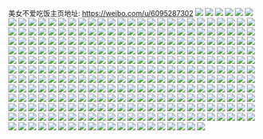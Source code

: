 美女不爱吃饭主页地址: https://weibo.com/u/6095287302 
![](https://wx4.sinaimg.cn/mw2000/006EvcFwgy1h96f12m5oqj323a2sdhdu.jpg) 
![](https://wx4.sinaimg.cn/mw2000/006EvcFwgy1h96f14ysw1j30yu1afwz4.jpg) 
![](https://wx4.sinaimg.cn/mw2000/006EvcFwgy1h96f18d3rvj322u2rtkjm.jpg) 
![](https://wx4.sinaimg.cn/mw2000/006EvcFwly1h94h2fwt9jj31o0280qv7.jpg) 
![](https://wx4.sinaimg.cn/mw2000/006EvcFwly1h8eb9litkij302w01aq2v.jpg) 
![](https://wx4.sinaimg.cn/mw2000/006EvcFwly1h8eb9lsto4j302r02g0sq.jpg) 
![](https://wx4.sinaimg.cn/mw2000/006EvcFwgy1h8csyqg2i8j31nc1nc7wh.jpg) 
![](https://wx4.sinaimg.cn/mw2000/006EvcFwgy1h8csysqy81j31i01i0hdt.jpg) 
![](https://wx4.sinaimg.cn/mw2000/006EvcFwly1h877l3ixqoj30zg0zgwgl.jpg) 
![](https://wx4.sinaimg.cn/mw2000/006EvcFwly1h877l4idtzj32c02c0qv5.jpg) 
![](https://wx4.sinaimg.cn/mw2000/006EvcFwly1h877l37r34j30wi1yce81.jpg) 
![](https://wx4.sinaimg.cn/mw2000/006EvcFwgy1h86avfr22ej31471oaaiq.jpg) 
![](https://wx4.sinaimg.cn/mw2000/006EvcFwgy1h7mizn01duj30t714j0vu.jpg) 
![](https://wx4.sinaimg.cn/mw2000/006EvcFwly1h7l43da0m5j30u01efdub.jpg) 
![](https://wx4.sinaimg.cn/mw2000/006EvcFwgy1h7e5qiwke4j324836cnpf.jpg) 
![](https://wx4.sinaimg.cn/mw2000/006EvcFwgy1h7e5tckax6j324836cqv7.jpg) 
![](https://wx4.sinaimg.cn/mw2000/006EvcFwgy1h7e5rsnovbj336c248b2b.jpg) 
![](https://wx4.sinaimg.cn/mw2000/006EvcFwgy1h7e5qujt9wj324836c7wj.jpg) 
![](https://wx4.sinaimg.cn/mw2000/006EvcFwgy1h7e5tr41z8j312h12he0d.jpg) 
![](https://wx4.sinaimg.cn/mw2000/006EvcFwgy1h7e5r3f5q5j336c248u0z.jpg) 
![](https://wx4.sinaimg.cn/mw2000/006EvcFwgy1h7e5sfgi2gj324836c1l0.jpg) 
![](https://wx4.sinaimg.cn/mw2000/006EvcFwgy1h7e5qb3zfrj324836chdw.jpg) 
![](https://wx4.sinaimg.cn/mw2000/006EvcFwgy1h7e5sxch9yj324836ctvf.jpg) 
![](https://wx4.sinaimg.cn/mw2000/006EvcFwgy1h7e5rbeq3lj336c248qhe.jpg) 
![](https://wx4.sinaimg.cn/mw2000/006EvcFwgy1h7e5rm44zij324836ch8p.jpg) 
![](https://wx4.sinaimg.cn/mw2000/006EvcFwgy1h7e5rxny4vj321h21he82.jpg) 
![](https://wx4.sinaimg.cn/mw2000/006EvcFwgy1h7e5tmjqr9j3248248u0y.jpg) 
![](https://wx4.sinaimg.cn/mw2000/006EvcFwgy1h7e5u7gtpmj324836cu0z.jpg) 
![](https://wx4.sinaimg.cn/mw2000/006EvcFwgy1h7c96f54cfj31sv1svqp2.jpg) 
![](https://wx4.sinaimg.cn/mw2000/006EvcFwgy1h7c96fu9olj32c02c01kx.jpg) 
![](https://wx4.sinaimg.cn/mw2000/006EvcFwgy1h7c96hruabj31x91x9e81.jpg) 
![](https://wx4.sinaimg.cn/mw2000/006EvcFwgy1h7c96ehj93j31ok1ok1kx.jpg) 
![](https://wx4.sinaimg.cn/mw2000/006EvcFwgy1h7c96juvk6j3245245hdt.jpg) 
![](https://wx4.sinaimg.cn/mw2000/006EvcFwgy1h6w0ii7f8hj30u01hcwmd.jpg) 
![](https://wx4.sinaimg.cn/mw2000/006EvcFwgy1h6rxo5o54cj30ts1m7qj2.jpg) 
![](https://wx4.sinaimg.cn/mw2000/006EvcFwgy1h6kdwd1f91j30u01sx10e.jpg) 
![](https://wx4.sinaimg.cn/mw2000/006EvcFwgy1h67mggukenj30w50v7dhs.jpg) 
![](https://wx4.sinaimg.cn/mw2000/006EvcFwgy1h67mgj8dh2j30wi1ycb29.jpg) 
![](https://wx4.sinaimg.cn/mw2000/006EvcFwly1h5suyq572pj30wi1yc1kx.jpg) 
![](https://wx4.sinaimg.cn/mw2000/006EvcFwly1h5suyquwdpj30ta1g1th7.jpg) 
![](https://wx4.sinaimg.cn/mw2000/006EvcFwly1h5suyzbdmrj30wi1ych8i.jpg) 
![](https://wx4.sinaimg.cn/mw2000/006EvcFwly1h5rgh8u1zyj30wi1ycgy3.jpg) 
![](https://wx4.sinaimg.cn/mw2000/006EvcFwgy1h4unxwaa86j30u01sx4hk.jpg) 
![](https://wx4.sinaimg.cn/mw2000/006EvcFwgy1h4gzshusjwj30u00bb75k.jpg) 
![](https://wx4.sinaimg.cn/mw2000/006EvcFwgy1h4gzsl5kbpj30wi1ycu0x.jpg) 
![](https://wx4.sinaimg.cn/mw2000/006EvcFwgy1h4c5uwelekj30wi1yctvr.jpg) 
![](https://wx4.sinaimg.cn/mw2000/006EvcFwgy1h44j0u4ek3j30wi1ycx6p.jpg) 
![](https://wx4.sinaimg.cn/mw2000/006EvcFwgy1h44j11pmofj30wi1yc1ky.jpg) 
![](https://wx4.sinaimg.cn/mw2000/006EvcFwgy1h44j1ahgfnj30wi1yc1ky.jpg) 
![](https://wx4.sinaimg.cn/mw2000/006EvcFwgy1h44j27cpdoj30wi1ycx6p.jpg) 
![](https://wx4.sinaimg.cn/mw2000/006EvcFwly1h3pejhjcs0j30wi0wi16u.jpg) 
![](https://wx4.sinaimg.cn/mw2000/006EvcFwly1h3pejj3jhzj32c02c0e82.jpg) 
![](https://wx4.sinaimg.cn/mw2000/006EvcFwly1h3pejkpxutj32c02c0hdv.jpg) 
![](https://wx4.sinaimg.cn/mw2000/006EvcFwly1h3pejstsx9j30sg0sgnls.jpg) 
![](https://wx4.sinaimg.cn/mw2000/006EvcFwly1h3pejm1wxij32ac340kjn.jpg) 
![](https://wx4.sinaimg.cn/mw2000/006EvcFwgy1h3hjke7sm1j30wi1ycdzj.jpg) 
![](https://wx4.sinaimg.cn/mw2000/006EvcFwgy1h36udaini8j30wi1ycu0x.jpg) 
![](https://wx4.sinaimg.cn/mw2000/006EvcFwgy1h2qswq5w8oj306607zt8x.jpg) 
![](https://wx4.sinaimg.cn/mw2000/006EvcFwgy1h2qswpqv1oj30tu10bgsa.jpg) 
![](https://wx4.sinaimg.cn/mw2000/006EvcFwgy1h2qswrf7t9j30g70fbdhp.jpg) 
![](https://wx4.sinaimg.cn/mw2000/006EvcFwgy1h2mabssxyij30u00s8q99.jpg) 
![](https://wx4.sinaimg.cn/mw2000/006EvcFwgy1h2mabt6q34j30c708ut9n.jpg) 
![](https://wx4.sinaimg.cn/mw2000/006EvcFwgy1h2maijd92xj30hl0epdh0.jpg) 
![](https://wx4.sinaimg.cn/mw2000/006EvcFwgy1h2ma9qy6crj32c0340x6q.jpg) 
![](https://wx4.sinaimg.cn/mw2000/006EvcFwgy1h2maikid0mj31w02ionpe.jpg) 
![](https://wx4.sinaimg.cn/mw2000/006EvcFwgy1h1yv2sy55ij30n01ds7ok.jpg) 
![](https://wx4.sinaimg.cn/mw2000/006EvcFwgy1h0fvacu20vj30n01dswhn.jpg) 
![](https://wx4.sinaimg.cn/mw2000/006EvcFwgy1h0fvadiudnj31hc0u07ma.jpg) 
![](https://wx4.sinaimg.cn/mw2000/006EvcFwgy1h0czj3vebdj30u0140wq6.jpg) 
![](https://wx4.sinaimg.cn/mw2000/006EvcFwgy1h0czj9b957j30cx0cxglx.jpg) 
![](https://wx4.sinaimg.cn/mw2000/006EvcFwgy1h09r8tzkqqj32c02c0hdv.jpg) 
![](https://wx4.sinaimg.cn/mw2000/006EvcFwgy1h09r8whimqj328g22tkjm.jpg) 
![](https://wx4.sinaimg.cn/mw2000/006EvcFwgy1h09r8qdw5tj30n00d3773.jpg) 
![](https://wx4.sinaimg.cn/mw2000/006EvcFwgy1h01i7fqm70j30n013nn98.jpg) 
![](https://wx4.sinaimg.cn/mw2000/006EvcFwgy1gzvxxedt7jj30mz0t5k0a.jpg) 
![](https://wx4.sinaimg.cn/mw2000/006EvcFwgy1gzvxxfo5r1j30mz0xkk28.jpg) 
![](https://wx4.sinaimg.cn/mw2000/006EvcFwgy1gzvxy4por1j30n01ds4qp.jpg) 
![](https://wx4.sinaimg.cn/mw2000/006EvcFwgy1gz9xc69znzj30my0o9jyw.jpg) 
![](https://wx4.sinaimg.cn/mw2000/006EvcFwgy1gz9xc7k8chj30ss0t1dss.jpg) 
![](https://wx4.sinaimg.cn/mw2000/006EvcFwgy1gz8ziusko1j30rj1cxaj3.jpg) 
![](https://wx4.sinaimg.cn/mw2000/006EvcFwgy1gz8zivb6cij30n01ds0w6.jpg) 
![](https://wx4.sinaimg.cn/mw2000/006EvcFwgy1gyrhq8xmexj30n01ds4qp.jpg) 
![](https://wx4.sinaimg.cn/mw2000/006EvcFwgy1gyezniym9vj30n01dsu01.jpg) 
![](https://wx4.sinaimg.cn/mw2000/006EvcFwgy1gyeznhh697j30n01ds1kx.jpg) 
![](https://wx4.sinaimg.cn/mw2000/006EvcFwgy1gyadim9wdjj30n01ds4qp.jpg) 
![](https://wx4.sinaimg.cn/mw2000/006EvcFwgy1gxw56w8kimj30k00zkwfx.jpg) 
![](https://wx4.sinaimg.cn/mw2000/006EvcFwgy1gxt782u92fj30ov0nm42d.jpg) 
![](https://wx4.sinaimg.cn/mw2000/006EvcFwgy1gxki74hcm3j30n01dsq8c.jpg) 
![](https://wx4.sinaimg.cn/mw2000/006EvcFwgy1gxbmppbnx4j30n01dswuj.jpg) 
![](https://wx4.sinaimg.cn/mw2000/006EvcFwgy1gx4odyp7f0j30u01hcnat.jpg) 
![](https://wx4.sinaimg.cn/mw2000/006EvcFwgy1gx4odz82y7j30u01f4dw9.jpg) 
![](https://wx4.sinaimg.cn/mw2000/006EvcFwgy1gx4odzyqg1j30sj1er171.jpg) 
![](https://wx4.sinaimg.cn/mw2000/006EvcFwgy1gx4ody5mu1j32c0340kjm.jpg) 
![](https://wx4.sinaimg.cn/mw2000/006EvcFwgy1gx4oe1urvzj318o1v01ky.jpg) 
![](https://wx4.sinaimg.cn/mw2000/006EvcFwgy1gx4oe35zolj31zw1o0x6p.jpg) 
![](https://wx4.sinaimg.cn/mw2000/006EvcFwgy1gx4of7h5baj32801o04qp.jpg) 
![](https://wx4.sinaimg.cn/mw2000/006EvcFwgy1gx4ogia0eaj32c0340x6q.jpg) 
![](https://wx4.sinaimg.cn/mw2000/006EvcFwgy1gx4ogixn46j31831j1ts9.jpg) 
![](https://wx4.sinaimg.cn/mw2000/006EvcFwgy1gvv3j7fdc6j30mj0f141v.jpg) 
![](https://wx4.sinaimg.cn/mw2000/006EvcFwgy1gvv3l7h6x3j30n00r511v.jpg) 
![](https://wx4.sinaimg.cn/mw2000/006EvcFwgy1gv5ring8mxj60t10p5gvc02.jpg) 
![](https://wx4.sinaimg.cn/mw2000/006EvcFwgy1gv5rip4jmkj62c02c0qv502.jpg) 
![](https://wx4.sinaimg.cn/mw2000/006EvcFwgy1gv5rimj4yej62c02c04qq02.jpg) 
![](https://wx4.sinaimg.cn/mw2000/006EvcFwgy1gv2lz68n6zj62c0340e8202.jpg) 
![](https://wx4.sinaimg.cn/mw2000/006EvcFwgy1gunstemqkaj63402c0kjl02.jpg) 
![](https://wx4.sinaimg.cn/mw2000/006EvcFwgy1gu3g2i3srij60n01ds7pm02.jpg) 
![](https://wx4.sinaimg.cn/mw2000/006EvcFwgy1gu3g2mdo91j60u01hcgvv02.jpg) 
![](https://wx4.sinaimg.cn/mw2000/006EvcFwgy1gu0grlea9oj60mz0uotip02.jpg) 
![](https://wx4.sinaimg.cn/mw2000/006EvcFwgy1gu0grkqok4j60n01dsqn202.jpg) 
![](https://wx4.sinaimg.cn/mw2000/006EvcFwgy1gu0f4u6ku5j60f40ff40102.jpg) 
![](https://wx4.sinaimg.cn/mw2000/006EvcFwgy1gu0f4vxhf4j60n01ds4qp02.jpg) 
![](https://wx4.sinaimg.cn/mw2000/006EvcFwgy1gu0f4xfqfej60jg0i4mz002.jpg) 
![](https://wx4.sinaimg.cn/mw2000/006EvcFwgy1gthgdyn1u8j62c02c0b2902.jpg) 
![](https://wx4.sinaimg.cn/mw2000/006EvcFwgy1gsx5iq8ammj30u00u00vy.jpg) 
![](https://wx4.sinaimg.cn/mw2000/006EvcFwgy1gs1gnv6cywj30dw0dwt9k.jpg) 
![](https://wx4.sinaimg.cn/mw2000/006EvcFwgy1gry6l7b6jxj30n70m7whv.jpg) 
![](https://wx4.sinaimg.cn/mw2000/006EvcFwgy1gry6l7ngt7j30s60rk7ae.jpg) 
![](https://wx4.sinaimg.cn/mw2000/006EvcFwgy1gry6l81z5oj313l11uqg8.jpg) 
![](https://wx4.sinaimg.cn/mw2000/006EvcFwgy1gry6l8tf50j311v11v49k.jpg) 
![](https://wx4.sinaimg.cn/mw2000/006EvcFwgy1gry6l6d0dwj32c02c0kiq.jpg) 
![](https://wx4.sinaimg.cn/mw2000/006EvcFwgy1gry6la40apj32yo1o0kjm.jpg) 
![](https://wx4.sinaimg.cn/mw2000/006EvcFwgy1gry6lb80smj31o01o04qp.jpg) 
![](https://wx4.sinaimg.cn/mw2000/006EvcFwgy1grtg84ziafj32c02c0ttg.jpg) 
![](https://wx4.sinaimg.cn/mw2000/006EvcFwgy1grtg875lt2j32c02c07wh.jpg) 
![](https://wx4.sinaimg.cn/mw2000/006EvcFwgy1grtg82zca4j329g27n7qc.jpg) 
![](https://wx4.sinaimg.cn/mw2000/006EvcFwgy1grtg8bt18vj30n01dsx6s.jpg) 
![](https://wx4.sinaimg.cn/mw2000/006EvcFwgy1grtg8cx92mj30rn0lwwiw.jpg) 
![](https://wx4.sinaimg.cn/mw2000/006EvcFwgy1grtg8dibf3j30ox0gr0vx.jpg) 
![](https://wx4.sinaimg.cn/mw2000/006EvcFwgy1grtg8e6glej316a15otmf.jpg) 
![](https://wx4.sinaimg.cn/mw2000/006EvcFwgy1grtg8fssraj32c02c0e81.jpg) 
![](https://wx4.sinaimg.cn/mw2000/006EvcFwgy1gr4z3dm81cj62c02c019i02.jpg) 
![](https://wx4.sinaimg.cn/mw2000/006EvcFwgy1gr4z3d621zj30u01hctil.jpg) 
![](https://wx4.sinaimg.cn/mw2000/006EvcFwgy1gr4z3ew28gj30zk0k0n23.jpg) 
![](https://wx4.sinaimg.cn/mw2000/006EvcFwgy1gr4z3fnubmj30u00u04qp.jpg) 
![](https://wx4.sinaimg.cn/mw2000/006EvcFwgy1gr4z3gotqxj32c0340b2a.jpg) 
![](https://wx4.sinaimg.cn/mw2000/006EvcFwgy1gr4z3i35agj33402c01kx.jpg) 
![](https://wx4.sinaimg.cn/mw2000/006EvcFwgy1gqzipq7gs2j31sc2dskjm.jpg) 
![](https://wx4.sinaimg.cn/mw2000/006EvcFwgy1gqzipnyuylj30ot1830y4.jpg) 
![](https://wx4.sinaimg.cn/mw2000/006EvcFwgy1gqzipulhlij31he2fzqv5.jpg) 
![](https://wx4.sinaimg.cn/mw2000/006EvcFwgy1gqxv14aiosj30zj1beh3q.jpg) 
![](https://wx4.sinaimg.cn/mw2000/006EvcFwgy1gqxv13k90yj60mv0nydwu02.jpg) 
![](https://wx4.sinaimg.cn/mw2000/006EvcFwgy1gqoz5fw01fj30ml0oiaf0.jpg) 
![](https://wx4.sinaimg.cn/mw2000/006EvcFwgy1gqoz5fcdw4j30u00wfqeu.jpg) 
![](https://wx4.sinaimg.cn/mw2000/006EvcFwgy1gqlgm5g6nwj30nk0sx42p.jpg) 
![](https://wx4.sinaimg.cn/mw2000/006EvcFwgy1gqlgm4icb9j32c0340kjn.jpg) 
![](https://wx4.sinaimg.cn/mw2000/006EvcFwgy1gqj9qohid2j30kz138agt.jpg) 
![](https://wx4.sinaimg.cn/mw2000/006EvcFwgy1gqg46k0ydej30mz0uoayo.jpg) 
![](https://wx4.sinaimg.cn/mw2000/006EvcFwgy1gqg477gktej30mz0f1wh7.jpg) 
![](https://wx4.sinaimg.cn/mw2000/006EvcFwgy1gqg4782nmrj30mz12tgus.jpg) 
![](https://wx4.sinaimg.cn/mw2000/006EvcFwgy1gq42sma2tqj30u00ulk3c.jpg) 
![](https://wx4.sinaimg.cn/mw2000/006EvcFwgy1gq42sncsx1j30vm1ah0yl.jpg) 
![](https://wx4.sinaimg.cn/mw2000/006EvcFwgy1gq42smzv94j30u00ulqem.jpg) 
![](https://wx4.sinaimg.cn/mw2000/006EvcFwgy1gq42sla3j1j30u01hcnes.jpg) 
![](https://wx4.sinaimg.cn/mw2000/006EvcFwgy1gq42sq3bslj32c02c01kx.jpg) 
![](https://wx4.sinaimg.cn/mw2000/006EvcFwgy1gq42tk2gmvj306o0bz76l.jpg) 
![](https://wx4.sinaimg.cn/mw2000/006EvcFwgy1gq42srrpiij32c02gob29.jpg) 
![](https://wx4.sinaimg.cn/mw2000/006EvcFwgy1gq42ssk2flj32c02c01kx.jpg) 
![](https://wx4.sinaimg.cn/mw2000/006EvcFwgy1gq42t1qtknj30n01dsu10.jpg) 
![](https://wx4.sinaimg.cn/mw2000/006EvcFwgy1gp9gqnuivgj32c02ct7wj.jpg) 
![](https://wx4.sinaimg.cn/mw2000/006EvcFwgy1gp9gqs1ajhj32bh340e85.jpg) 
![](https://wx4.sinaimg.cn/mw2000/006EvcFwgy1gp9gqstmkmj30k10m1wtd.jpg) 
![](https://wx4.sinaimg.cn/mw2000/006EvcFwly1gp1a5b5wy1j32c03404qp.jpg) 
![](https://wx4.sinaimg.cn/mw2000/006EvcFwly1gp1a5eadpqj31vv2ige82.jpg) 
![](https://wx4.sinaimg.cn/mw2000/006EvcFwly1gp1a5ckgnfj32c0340npe.jpg) 
![](https://wx4.sinaimg.cn/mw2000/006EvcFwly1gp1a5fcl3oj31k421xx6p.jpg) 
![](https://wx4.sinaimg.cn/mw2000/006EvcFwly1gp1a5g6fihj32c0340x6p.jpg) 
![](https://wx4.sinaimg.cn/mw2000/006EvcFwly1gp1a5840u8j32c02c07td.jpg) 
![](https://wx4.sinaimg.cn/mw2000/006EvcFwly1gowaa5t822j32c02c01kx.jpg) 
![](https://wx4.sinaimg.cn/mw2000/006EvcFwly1gou0v6gz1sj32c0340qv8.jpg) 
![](https://wx4.sinaimg.cn/mw2000/006EvcFwly1gou0v93nrhj32c02c0nkx.jpg) 
![](https://wx4.sinaimg.cn/mw2000/006EvcFwly1gou0v83t9fj32c0340hdw.jpg) 
![](https://wx4.sinaimg.cn/mw2000/006EvcFwly1gou0vcd1gij32c02c0b29.jpg) 
![](https://wx4.sinaimg.cn/mw2000/006EvcFwly1gou0vatp2bj32c02c07wh.jpg) 
![](https://wx4.sinaimg.cn/mw2000/006EvcFwly1gou0veaaorj31z81z7b2a.jpg) 
![](https://wx4.sinaimg.cn/mw2000/006EvcFwly1gou0v445fxj32c02c0kji.jpg) 
![](https://wx4.sinaimg.cn/mw2000/006EvcFwly1gou0vffyc1j31o022vhdu.jpg) 
![](https://wx4.sinaimg.cn/mw2000/006EvcFwly1gou0vh6g11j32c02c0e52.jpg) 
![](https://wx4.sinaimg.cn/mw2000/006EvcFwly1gol3prfqe7j31is1svap3.jpg) 
![](https://wx4.sinaimg.cn/mw2000/006EvcFwly1gol3ps3tm6j319o1evdpd.jpg) 
![](https://wx4.sinaimg.cn/mw2000/006EvcFwly1gol1cb3voqj30n01ds7ey.jpg) 
![](https://wx4.sinaimg.cn/mw2000/006EvcFwly1gol1cbgr6jj30n01ds49l.jpg) 
![](https://wx4.sinaimg.cn/mw2000/006EvcFwly1gol1eizlqoj31sc2dshdt.jpg) 
![](https://wx4.sinaimg.cn/mw2000/006EvcFwly1gol1ejllsmj30qc10lq6y.jpg) 
![](https://wx4.sinaimg.cn/mw2000/006EvcFwly1goiuxg930nj30o80nw42p.jpg) 
![](https://wx4.sinaimg.cn/mw2000/006EvcFwly1goiuxijxm2j30mp0bjtad.jpg) 
![](https://wx4.sinaimg.cn/mw2000/006EvcFwly1goiuxewdt2j32c02c0e81.jpg) 
![](https://wx4.sinaimg.cn/mw2000/006EvcFwly1goiuxm7fz6j32c0340x6u.jpg) 
![](https://wx4.sinaimg.cn/mw2000/006EvcFwly1goiuxomgl4j30n01dsnpf.jpg) 
![](https://wx4.sinaimg.cn/mw2000/006EvcFwly1goiuxi64wdj31o0280u0y.jpg) 
![](https://wx4.sinaimg.cn/mw2000/006EvcFwly1goiuxpjhj8j31o61my4qp.jpg) 
![](https://wx4.sinaimg.cn/mw2000/006EvcFwly1goiuxpvpqvj30tu13sjvz.jpg) 
![](https://wx4.sinaimg.cn/mw2000/006EvcFwly1goiuxre8ulj32192184qq.jpg) 
![](https://wx4.sinaimg.cn/mw2000/006EvcFwly1gofmcnibk7j30n01ds7wk.jpg) 
![](https://wx4.sinaimg.cn/mw2000/006EvcFwly1gofmcomzbuj32c03401ky.jpg) 
![](https://wx4.sinaimg.cn/mw2000/006EvcFwly1gofbttqpzwj32c0340kjm.jpg) 
![](https://wx4.sinaimg.cn/mw2000/006EvcFwly1gofbtw0emlj32c0340kjm.jpg) 
![](https://wx4.sinaimg.cn/mw2000/006EvcFwly1gofbtz2tw7j32c0340hdu.jpg) 
![](https://wx4.sinaimg.cn/mw2000/006EvcFwly1gocvb2096fj32c0340npe.jpg) 
![](https://wx4.sinaimg.cn/mw2000/006EvcFwly1gocvb0vchqj32c0340b2b.jpg) 
![](https://wx4.sinaimg.cn/mw2000/006EvcFwly1goajcdshrfj30tv0uqk7p.jpg) 
![](https://wx4.sinaimg.cn/mw2000/006EvcFwly1go9uai964xj32c02c0tst.jpg) 
![](https://wx4.sinaimg.cn/mw2000/006EvcFwly1go9ubexqyuj31o02804qr.jpg) 
![](https://wx4.sinaimg.cn/mw2000/006EvcFwly1go9ubdhyruj31o0280e82.jpg) 
![](https://wx4.sinaimg.cn/mw2000/006EvcFwly1go9ubfrjjaj30m40ns7jt.jpg) 
![](https://wx4.sinaimg.cn/mw2000/006EvcFwly1go810yvj21j310h0kjjyy.jpg) 
![](https://wx4.sinaimg.cn/mw2000/006EvcFwly1go810x71mqj30u00vb7w7.jpg) 
![](https://wx4.sinaimg.cn/mw2000/006EvcFwly1gnt47a4ixqj32c0340e81.jpg) 
![](https://wx4.sinaimg.cn/mw2000/006EvcFwly1gnt47biwnij32c0340npd.jpg) 
![](https://wx4.sinaimg.cn/mw2000/006EvcFwly1gnt478zw9sj32c0340kjm.jpg) 
![](https://wx4.sinaimg.cn/mw2000/006EvcFwly1gnnkjp77muj325225rb29.jpg) 
![](https://wx4.sinaimg.cn/mw2000/006EvcFwly1gnnkjqivbzj31u61dk1i2.jpg) 
![](https://wx4.sinaimg.cn/mw2000/006EvcFwly1gnnkjtblwxj32c0340kjm.jpg) 
![](https://wx4.sinaimg.cn/mw2000/006EvcFwly1gnnkjx3q5tj33402c0kjp.jpg) 
![](https://wx4.sinaimg.cn/mw2000/006EvcFwly1gnnkjzeexxj32c02cnb29.jpg) 
![](https://wx4.sinaimg.cn/mw2000/006EvcFwly1gnnkk6htlrj32c02c07wh.jpg) 
![](https://wx4.sinaimg.cn/mw2000/006EvcFwly1gngv46ar9nj32c0340b29.jpg) 
![](https://wx4.sinaimg.cn/mw2000/006EvcFwly1gngv49mhhqj30n01dsb2c.jpg) 
![](https://wx4.sinaimg.cn/mw2000/006EvcFwly1gngv45d64kj30n01dse84.jpg) 
![](https://wx4.sinaimg.cn/mw2000/006EvcFwly1gnghyol171j32c0340e82.jpg) 
![](https://wx4.sinaimg.cn/mw2000/006EvcFwly1gnghypadojj30n00n0n04.jpg) 
![](https://wx4.sinaimg.cn/mw2000/006EvcFwly1gnghyql9eej32c02c0hdt.jpg) 
![](https://wx4.sinaimg.cn/mw2000/006EvcFwly1gnghyr0kswj31400u0guz.jpg) 
![](https://wx4.sinaimg.cn/mw2000/006EvcFwly1gnghystowkj30mz0h8wp1.jpg) 
![](https://wx4.sinaimg.cn/mw2000/006EvcFwly1gnghyrjyomj310y15318x.jpg) 
![](https://wx4.sinaimg.cn/mw2000/006EvcFwly1gnghys1jr2j30lq0lqdwv.jpg) 
![](https://wx4.sinaimg.cn/mw2000/006EvcFwly1gnghysdydsj30mz0mzk52.jpg) 
![](https://wx4.sinaimg.cn/mw2000/006EvcFwly1gnghym1spnj30mz0mzh3m.jpg) 
![](https://wx4.sinaimg.cn/mw2000/006EvcFwly1gmonrj6xepj32801o0hdu.jpg) 
![](https://wx4.sinaimg.cn/mw2000/006EvcFwly1gmonrhbi8bj31o0280hdu.jpg) 
![](https://wx4.sinaimg.cn/mw2000/006EvcFwly1gmm7daidgdj320u20u4qq.jpg) 
![](https://wx4.sinaimg.cn/mw2000/006EvcFwly1gmm7d6zhdzj32c02c0b2b.jpg) 
![](https://wx4.sinaimg.cn/mw2000/006EvcFwly1gmm7d8y6ksj32c02c0u0z.jpg) 
![](https://wx4.sinaimg.cn/mw2000/006EvcFwly1gmm7d5eosqj32c02c0x6q.jpg) 
![](https://wx4.sinaimg.cn/mw2000/006EvcFwly1gmibr1wpooj30n012ftgq.jpg) 
![](https://wx4.sinaimg.cn/mw2000/006EvcFwly1gmibr1fyegj30mz05c3zl.jpg) 
![](https://wx4.sinaimg.cn/mw2000/006EvcFwly1gmbs8h5qbtj30jl0jlao3.jpg) 
![](https://wx4.sinaimg.cn/mw2000/006EvcFwly1gmbs8hfnmyj30n00wwn6l.jpg) 
![](https://wx4.sinaimg.cn/mw2000/006EvcFwly1gmbs8imtpjj30n01dsnpe.jpg) 
![](https://wx4.sinaimg.cn/mw2000/006EvcFwly1gmbs8j2cjej30mz0mzwxa.jpg) 
![](https://wx4.sinaimg.cn/mw2000/006EvcFwly1gmbs8jiw2lj30h80h8ajz.jpg) 
![](https://wx4.sinaimg.cn/mw2000/006EvcFwly1gmbs8lgnf5j31400u0wix.jpg) 
![](https://wx4.sinaimg.cn/mw2000/006EvcFwly1gmbs8frj2ij33402c01ii.jpg) 
![](https://wx4.sinaimg.cn/mw2000/006EvcFwly1gmbs92wv1mj30k00zk0uz.jpg) 
![](https://wx4.sinaimg.cn/mw2000/006EvcFwly1gmbs936zroj30k50omjwa.jpg) 
![](https://wx4.sinaimg.cn/mw2000/006EvcFwly1gm2mv394x8j30n00b6aco.jpg) 
![](https://wx4.sinaimg.cn/mw2000/006EvcFwly1gm2mv5gwbsj30n01dskjo.jpg) 
![](https://wx4.sinaimg.cn/mw2000/006EvcFwly1gm2e4xhjb0j30n01dsnpg.jpg) 
![](https://wx4.sinaimg.cn/mw2000/006EvcFwly1gm2e4xxlkij30ni15saes.jpg) 
![](https://wx4.sinaimg.cn/mw2000/006EvcFwly1gm1qym54jmj30u01hcwqi.jpg) 
![](https://wx4.sinaimg.cn/mw2000/006EvcFwly1glsuo7z9dlj30g90hlwhc.jpg) 
![](https://wx4.sinaimg.cn/mw2000/006EvcFwly1gkt5npo5crj309108wtaz.jpg) 
![](https://wx4.sinaimg.cn/mw2000/006EvcFwly1gkt2mv2ul8j30mz0oz4na.jpg) 
![](https://wx4.sinaimg.cn/mw2000/006EvcFwly1gkjxmdqfusj30u00u0tgp.jpg) 
![](https://wx4.sinaimg.cn/mw2000/006EvcFwly1gkjxmdbosaj30u00u0jzj.jpg) 
![](https://wx4.sinaimg.cn/mw2000/006EvcFwly1gkjxme2obej30ty0u6mz1.jpg) 
![](https://wx4.sinaimg.cn/mw2000/006EvcFwly1gkjxmetrixj30n01dswyv.jpg) 
![](https://wx4.sinaimg.cn/mw2000/006EvcFwly1gkhrt367nvj30jv0xmjuf.jpg) 
![](https://wx4.sinaimg.cn/mw2000/006EvcFwly1ge315nmeafj30ip0iltby.jpg) 
![](https://wx4.sinaimg.cn/mw2000/006EvcFwly1ge315o48uzj321g2pyb29.jpg) 
![](https://wx4.sinaimg.cn/mw2000/006EvcFwly1ge315p953rj31sc2dse81.jpg) 
![](https://wx4.sinaimg.cn/mw2000/006EvcFwly1ge315qh04aj31v22hfhdu.jpg) 
![](https://wx4.sinaimg.cn/mw2000/006EvcFwly1ge315saulej32c02c0e82.jpg) 
![](https://wx4.sinaimg.cn/mw2000/006EvcFwly1ge315tmgnrj32c02c0hdu.jpg) 
![](https://wx4.sinaimg.cn/mw2000/006EvcFwly1ge315v658uj32c02c0hdu.jpg) 
![](https://wx4.sinaimg.cn/mw2000/006EvcFwly1ge315whct5j32c02c0e81.jpg) 
![](https://wx4.sinaimg.cn/mw2000/006EvcFwly1ge315yrg53j324622lnpd.jpg) 
![](https://wx4.sinaimg.cn/mw2000/006EvcFwly1ge31618deej30n01ds4qt.jpg) 
![](https://wx4.sinaimg.cn/mw2000/006EvcFwly1gdw3dwjnvqj31sc2dsu0x.jpg) 
![](https://wx4.sinaimg.cn/mw2000/006EvcFwly1gdw3dryx86j31sc2ds7wh.jpg) 
![](https://wx4.sinaimg.cn/mw2000/006EvcFwly1gdtrdfy6kbj30n00y911u.jpg) 
![](https://wx4.sinaimg.cn/mw2000/006EvcFwly1gdtqt17q8pj30n01dsqv8.jpg) 
![](https://wx4.sinaimg.cn/mw2000/006EvcFwly1gdsp0qtebaj32c03407wi.jpg) 
![](https://wx4.sinaimg.cn/mw2000/006EvcFwly1gdr5pcpseqj30c90jc762.jpg) 
![](https://wx4.sinaimg.cn/mw2000/006EvcFwly1gdr5pcwkgsj30by0ok75p.jpg) 
![](https://wx4.sinaimg.cn/mw2000/006EvcFwly1gdr5pc9vn5j32c03401ky.jpg) 
![](https://wx4.sinaimg.cn/mw2000/006EvcFwly1gdp43oksqkj31ds0n0u0x.jpg) 
![](https://wx4.sinaimg.cn/mw2000/006EvcFwly1gdlf0htgcxj32sd23bu0x.jpg) 
![](https://wx4.sinaimg.cn/mw2000/006EvcFwly1gdjdqbmhtoj31d81km4qp.jpg) 
![](https://wx4.sinaimg.cn/mw2000/006EvcFwly1gdjdqc0fwcj30qr1bkguy.jpg) 
![](https://wx4.sinaimg.cn/mw2000/006EvcFwly1gd7rg63pvsj31ds0n07wi.jpg) 
![](https://wx4.sinaimg.cn/mw2000/006EvcFwly1gd7rg4s8qqj30mz1481kx.jpg) 
![](https://wx4.sinaimg.cn/mw2000/006EvcFwly1gd7rgaeihoj30mz0t3x23.jpg) 
![](https://wx4.sinaimg.cn/mw2000/006EvcFwly1gd4dc81yisj30n01ds7dl.jpg) 
![](https://wx4.sinaimg.cn/mw2000/006EvcFwly1gd4dcl0ex2j30n01dsnpd.jpg) 
![](https://wx4.sinaimg.cn/mw2000/006EvcFwly1gd4dd06221j30n01ds7wi.jpg) 
![](https://wx4.sinaimg.cn/mw2000/006EvcFwly1gd4dd2e740j30u00wfahg.jpg) 
![](https://wx4.sinaimg.cn/mw2000/006EvcFwly1gd4dd9haoaj32c0340kjl.jpg) 
![](https://wx4.sinaimg.cn/mw2000/006EvcFwly1gd4ddb6n11j30zk0jytao.jpg) 
![](https://wx4.sinaimg.cn/mw2000/006EvcFwly1gd3q2ba77dj31hc0u0wni.jpg) 
![](https://wx4.sinaimg.cn/mw2000/006EvcFwly1gcaeuleqm0j30mz0nmdye.jpg) 
![](https://wx4.sinaimg.cn/mw2000/006EvcFwly1gcaeum5z1fj31o01o07wh.jpg) 
![](https://wx4.sinaimg.cn/mw2000/006EvcFwly1gcaeummta8j30u00qtkb0.jpg) 
![](https://wx4.sinaimg.cn/mw2000/006EvcFwly1gcaeuna4zaj30um0u07wh.jpg) 
![](https://wx4.sinaimg.cn/mw2000/006EvcFwly1gcaeuoy6fuj30bt0ecgma.jpg) 
![](https://wx4.sinaimg.cn/mw2000/006EvcFwly1gcaevbj0o2j30u30mzh4n.jpg) 
![](https://wx4.sinaimg.cn/mw2000/006EvcFwly1gcaeuodojdj32c02c0hdu.jpg) 
![](https://wx4.sinaimg.cn/mw2000/006EvcFwly1gcaeupfx8rj31400u0kjl.jpg) 
![](https://wx4.sinaimg.cn/mw2000/006EvcFwly1gcaeupu3m1j30un0mze07.jpg) 
![](https://wx4.sinaimg.cn/mw2000/006EvcFwly1gbpkq3mlwcj305i04idg2.jpg) 
![](https://wx4.sinaimg.cn/mw2000/006EvcFwly1gb1mr2q7c0j32c02c0hdu.jpg) 
![](https://wx4.sinaimg.cn/mw2000/006EvcFwly1gb1mr0rvrdj32c02c0b2a.jpg) 
